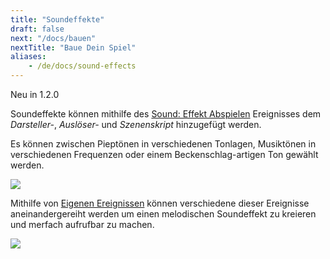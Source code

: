 ```yaml
---
title: "Soundeffekte"
draft: false
next: "/docs/bauen"
nextTitle: "Baue Dein Spiel"
aliases:
    - /de/docs/sound-effects
---
```


<span class="new">Neu in 1.2.0</span>

Soundeffekte können mithilfe des [Sound: Effekt Abspielen](/de/docs/skript-ereignisse#sound-ereignisse) Ereignisses dem _Darsteller-_, _Auslöser-_ und _Szenenskript_ hinzugefügt werden.

Es können zwischen Pieptönen in verschiedenen Tonlagen, Musiktönen in verschiedenen Frequenzen oder einem Beckenschlag-artigen Ton gewählt werden.

<img src="/img/events/sound-beep.png" class="event-preview" />

Mithilfe von [Eigenen Ereignissen](/de/docs/eigene-ereignisse) können verschiedene dieser Ereignisse aneinandergereiht werden um einen melodischen Soundeffekt zu kreieren und merfach aufrufbar zu machen.

<img src="/img/screenshots/custom-event-jingle.png" class="event-preview" />
